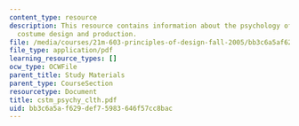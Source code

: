 ```yaml
---
content_type: resource
description: This resource contains information about the psychology of clothing,
  costume design and production.
file: /media/courses/21m-603-principles-of-design-fall-2005/bb3c6a5af629def75983646f57cc8bac_cstm_psychy_clth.pdf
file_type: application/pdf
learning_resource_types: []
ocw_type: OCWFile
parent_title: Study Materials
parent_type: CourseSection
resourcetype: Document
title: cstm_psychy_clth.pdf
uid: bb3c6a5a-f629-def7-5983-646f57cc8bac
---
```

